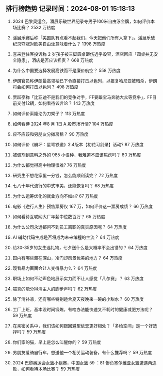 
## 排行榜趋势 记录时间：2024-08-01 15:18:13
  
  1. 2024 巴黎奥运会，潘展乐破世界纪录夺男子100米自由泳金牌，如何评价本场比赛？ 2532 万热度
    
  2. 潘展乐赛后称「美国队有点看不起我们，今天把他们所有人拿下」，潘展乐破纪录夺冠对欧美自由泳意味着什么？ 1398 万热度
    
  3. 喜来登住客投诉称 2 岁孩子被三脚圆桌砸伤近乎毁容，酒店回应「圆桌并无安全隐患」，酒店是否应该担责？ 668 万热度
    
  4. 为什么中国要选择发展高铁而不是廉价航空？ 558 万热度
    
  5. 伊朗官员称伊朗最高领袖已下令直接打击以色列，以报复哈尼亚被暗杀，伊朗将会如何打击以色列？ 498 万热度
    
  6. 贾跃亭称「比亚迪不是我们的竞争对手，FF要跟宝马奔驰大众等竞争」，FF目前交付12辆，如何看待该言论？ 143 万热度
    
  7. 如何评价索隆沦为刀架子？ 113 万热度
    
  8. 如何看待 2024 年8 月 1日 A 股市场行情? 104 万热度
    
  9. 应不应该和男朋友分摊房租？ 90 万热度
    
  10. 如何评价《崩坏：星穹铁道》2.4版本【初花习剑录】活动? 87 万热度
    
  11. 被调剂到意料之外的 985 小语种，我难道不应该焦虑吗？ 80 万热度
    
  12. 为什么都觉得高中物理很难? 76 万热度
    
  13. 研究生不想花家里一分钱，怎么能顺利读完？ 72 万热度
    
  14. 七八十年代流行的中式审美，还能恢复吗？ 68 万热度
    
  15. 为什么运筹优化的就业方向不如ai? 67 万热度
    
  16. 电影《逆行人生》预售票房仅 167 万，如何评价这一票房成绩？ 66 万热度
    
  17. 如何看待互联网大厂年薪中位数百万？ 65 万热度
    
  18. 为什么公司永远都问不到员工离职的真实原因呢？ 64 万热度
    
  19. AI 辅助代码生成是否将成为未来编程的主流？ 64 万热度
    
  20. 给30-35岁的女生选礼物，七夕送什么是大概率不会出错的？ 64 万热度
    
  21. 国内有哪些藏在深山，冷门却风景优美的地方？ 64 万热度
    
  22. 观看暴力画面会让人变得暴力么？ 64 万热度
    
  23. 职场上如何不动声色地展示实力而不让人感觉「凡尔赛」？ 63 万热度
    
  24. 猫真的能分得清主人的脚步声吗？ 62 万热度
    
  25. 除了清补凉，还有哪些特别适合夏天夜晚来一碗的小甜水？ 60 万热度
    
  26. 工厂上班，基本没时间锻炼，有啥办法能快速又不耗时的健康减肥方法呢？ 59 万热度
    
  27. 在亲密关系中，我们该如何跟回避型依恋更好相处？「多给空间」是一个好选择吗？ 59 万热度
    
  28. 你们家的猫，早上是怎么叫醒你的？ 59 万热度
    
  29. 男朋友爱骑自行车，想送他一个相关运动装备，有什么推荐吗？ 59 万热度
    
  30. 2024 巴黎奥运会女篮小组赛，中国女篮 59 ：81 惨负塞尔维亚女篮遭遇两连败，如何看待本场比赛？ 59 万热度
    